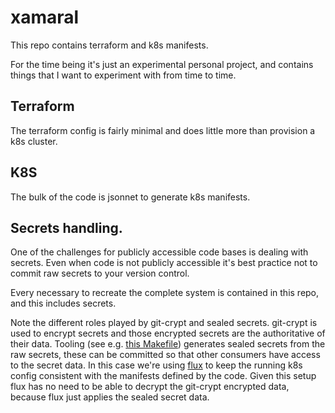 # xamaral

This repo contains terraform and k8s manifests.

For the time being it's just an experimental personal project, and contains
things that I want to experiment with from time to time.

## Terraform

The terraform config is fairly minimal and does little more than provision a
k8s cluster.

## K8S

The bulk of the code is jsonnet to generate k8s manifests.


## Secrets handling.

One of the challenges for publicly accessible code bases is dealing with
secrets. Even when code is not publicly accessible it's best practice not to
commit raw secrets to your version control.

Every necessary to recreate the complete system is contained in this repo, and
this includes secrets.

Note the different roles played by git-crypt and sealed secrets. git-crypt is
used to encrypt secrets and those encrypted secrets are the authoritative of
their data. Tooling (see e.g. [this Makefile](./k8s/Makefile)) generates sealed
secrets from the raw secrets, these can be committed so that other consumers
have access to the secret data. In this case we're using
[flux](https://github.com/fluxcd/flux) to keep the running k8s config
consistent with the manifests defined by the code. Given this setup flux has no
need to be able to decrypt the git-crypt encrypted data, because flux just
applies the sealed secret data.
